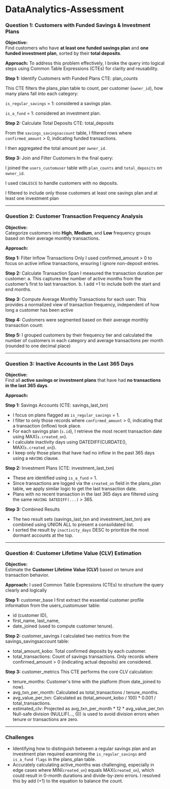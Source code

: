 # DataAnalytics-Assessment


### **Question 1:  Customers with Funded Savings & Investment Plans**

**Objective:**  
Find customers who have **at least one funded savings plan** and **one funded investment plan**, sorted by their **total deposits**.

**Approach:**
To address this problem effectively, I broke the query into logical steps using Common Table Expressions (CTEs) for clarity and reusability.

**Step 1:** Identify Customers with Funded Plans
CTE: plan_counts

This CTE filters the plans_plan table to count, per customer (`owner_id`), how many plans fall into each category:

`is_regular_savings` = 1: considered a savings plan.

`is_a_fund` = 1: considered an investment plan.

**Step 2:** Calculate Total Deposits
CTE: total_deposits

From the `savings_savingsaccount` table, I filtered rows where `confirmed_amount` > 0, indicating funded transactions.

I then aggregated the total amount per `owner_id`.

**Step 3:** Join and Filter Customers
In the final query:

I joined the `users_customuser` table with `plan_counts` and `total_deposits` on `owner_id`.

I used `COALESCE` to handle customers with no deposits.

I filtered to include only those customers at least one savings plan and at least one investment plan

---

### **Question 2:  Customer Transaction Frequency Analysis**

**Objective:**  
Categorize customers into **High**, **Medium**, and **Low** frequency groups based on their average monthly transactions.

**Approach:**

**Step 1:** Filter Inflow Transactions Only
I used confirmed_amount > 0 to focus on active inflow transactions, ensuring I ignore non-deposit entries.

**Step 2:** Calculate Transaction Span
I measured the transaction duration per customer:
  a. This captures the number of active months from the customer’s first to last transaction.
  b. I add +1 to include both the start and end months.

**Step 3:** Compute Average Monthly Transactions for each user:
This provides a normalized view of transaction frequency, independent of how long a customer has been active

**Step 4:** Customers were segmented based on their average monthly transaction count:

**Step 5:** I grouped customers by their frequency tier and calculated the number of customers in each category and average transactions per month (rounded to one decimal place)


---
### **Question 3:  Inactive Accounts in the Last 365 Days**

**Objective:**  
Find all **active savings or investment plans** that have had **no transactions in the last 365 days**.

**Approach:**

**Step 1:** Savings Accounts (CTE: savings_last_txn)
  - I focus on plans flagged as `is_regular_savings` = 1.
  - I filter to only those records where `confirmed_amount` > 0, indicating that a transaction (inflow) took place.
  - For each savings plan (`s.id`), I retrieve the most recent transaction date using MAX(`s.created_on`).
  - I calculate inactivity days using DATEDIFF(CURDATE(), MAX(`s.created_on`)).
  - I keep only those plans that have had no inflow in the past 365 days using a `HAVING` clause.

**Step 2:** Investment Plans (CTE: investment_last_txn)
  - These are identified using `is_a_fund` = 1.
  - Since transactions are logged via the `created_on` field in the plans_plan table, we apply similar logic to get the last transaction date.
  - Plans with no recent transaction in the last 365 days are filtered using the same `HAVING DATEDIFF(...)` > 365.

**Step 3:** Combined Results
  - The two result sets (savings_last_txn and investment_last_txn) are combined using UNION ALL to present a consolidated list.
  - I sorted the result by `inactivity_days` DESC to prioritize the most dormant accounts at the top.



---

### **Question 4:  Customer Lifetime Value (CLV) Estimation**

**Objective:**  
Estimate the **Customer Lifetime Value (CLV)** based on tenure and transaction behavior.

**Approach:**
I used Common Table Expressions (CTEs) to structure the query clearly and logically

**Step 1:** customer_base
I first extract the essential customer profile information from the users_customuser table:
  - id (customer ID),
  - first_name, last_name,
  - date_joined (used to compute customer tenure).

**Step 2:** customer_savings
I calculated two metrics from the savings_savingsaccount table:
  - total_amount_kobo: Total confirmed deposits by each customer.
  - total_transactions: Count of savings transactions.
Only records where confirmed_amount > 0 (indicating actual deposits) are considered.

**Step 3:** customer_metrics
This CTE performs the core CLV calculation:
  - tenure_months: Customer's time with the platform (from date_joined to now).
  - avg_txn_per_month: Calculated as total_transactions / tenure_months.
  - avg_value_per_txn: Calculated as (total_amount_kobo / 100) * 0.001 / total_transactions.
  - estimated_clv: Projected as avg_txn_per_month * 12 * avg_value_per_txn
Null-safe division (NULLIF(..., 0)) is used to avoid division errors when tenure or transactions are zero.

---

### **Challenges**

  - Identifying how to distinguish between a regular savings plan and an investment plan required examining the `is_regular_savings` and `is_a_fund flags` in the plans_plan table.
  - Accurately calculating active_months was challenging, especially in edge cases where MIN(`created_on`) equals MAX(`created_on`), which could result in 0-month durations and divide-by-zero errors. I resolved this by add (+1) to the equation to balance the count.
